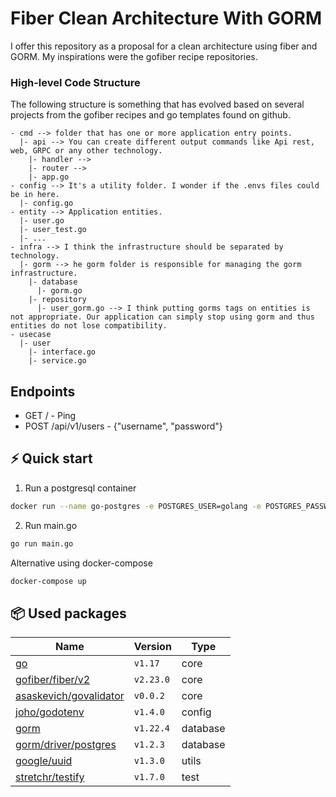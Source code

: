 # Fiber Clean Architecture With GORM

I offer this repository as a proposal for a clean architecture using fiber and GORM.
My inspirations were the gofiber recipe repositories.

### High-level Code Structure
The following structure is something that has evolved based on several projects from the gofiber recipes and go templates found on github.


```
- cmd --> folder that has one or more application entry points.
  |- api --> You can create different output commands like Api rest, web, GRPC or any other technology.
    |- handler -->
    |- router -->
    |- app.go
- config --> It's a utility folder. I wonder if the .envs files could be in here.
  |- config.go
- entity --> Application entities.
  |- user.go
  |- user_test.go
  |- ...
- infra --> I think the infrastructure should be separated by technology.
  |- gorm --> he gorm folder is responsible for managing the gorm infrastructure.
    |- database
      |- gorm.go
    |- repository
      |- user_gorm.go --> I think putting gorms tags on entities is not appropriate. Our application can simply stop using gorm and thus entities do not lose compatibility.
- usecase
  |- user
    |- interface.go
    |- service.go
```

## Endpoints

- GET / - Ping
- POST /api/v1/users - {"username", "password"}

## ⚡️ Quick start

1. Run a postgresql container
```bash
docker run --name go-postgres -e POSTGRES_USER=golang -e POSTGRES_PASSWORD=12345678 -e POSTGRES_DB=fgcadb -p 5432:5432 -d postgres
```

2. Run main.go
```bash
go run main.go
```

Alternative using docker-compose
```bash
docker-compose up
```

## 📦 Used packages

| Name                                                                  | Version   | Type       |
| --------------------------------------------------------------------- | --------- | ---------- |
| [go](https://go.dev/)                                                 | `v1.17`   | core       |
| [gofiber/fiber/v2](https://github.com/gofiber/fiber/v2)               | `v2.23.0` | core       |
| [asaskevich/govalidator](https://github.com/asaskevich/govalidator)   | `v0.0.2`  | core       |
| [joho/godotenv](https://github.com/joho/godotenv)                     | `v1.4.0`  | config     |
| [gorm](https://gorm.io/gorm)                                          | `v1.22.4` | database   |
| [gorm/driver/postgres](https://gorm.io/driver/postgres)               | `v1.2.3`  | database   |
| [google/uuid](https://github.com/google/uuid)                         | `v1.3.0`  | utils      |
| [stretchr/testify](https://github.com/stretchr/testify)               | `v1.7.0`  | test       |